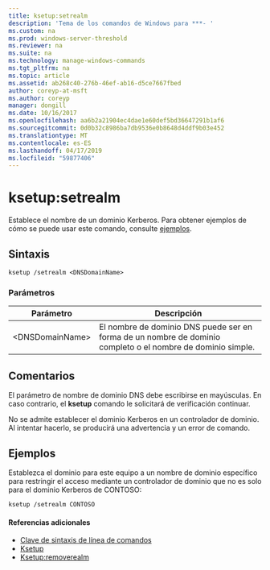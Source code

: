 ```yaml
---
title: ksetup:setrealm
description: 'Tema de los comandos de Windows para ***- '
ms.custom: na
ms.prod: windows-server-threshold
ms.reviewer: na
ms.suite: na
ms.technology: manage-windows-commands
ms.tgt_pltfrm: na
ms.topic: article
ms.assetid: ab268c40-276b-46ef-ab16-d5ce7667fbed
author: coreyp-at-msft
ms.author: coreyp
manager: dongill
ms.date: 10/16/2017
ms.openlocfilehash: aa6b2a21904ec4dae1e60def5bd36647291b1af6
ms.sourcegitcommit: 0d0b32c8986ba7db9536e0b8648d4ddf9b03e452
ms.translationtype: MT
ms.contentlocale: es-ES
ms.lasthandoff: 04/17/2019
ms.locfileid: "59877406"
---
```

# <a name="ksetupsetrealm"></a>ksetup:setrealm



Establece el nombre de un dominio Kerberos. Para obtener ejemplos de cómo se puede usar este comando, consulte [ejemplos](#BKMK_Examples).

## <a name="syntax"></a>Sintaxis

```
ksetup /setrealm <DNSDomainName>
```

### <a name="parameters"></a>Parámetros

|Parámetro|Descripción|
|---------|-----------|
|\<DNSDomainName>|El nombre de dominio DNS puede ser en forma de un nombre de dominio completo o el nombre de dominio simple.|

## <a name="remarks"></a>Comentarios

El parámetro de nombre de dominio DNS debe escribirse en mayúsculas. En caso contrario, el **ksetup** comando le solicitará de verificación continuar.

No se admite establecer el dominio Kerberos en un controlador de dominio. Al intentar hacerlo, se producirá una advertencia y un error de comando.

## <a name="BKMK_Examples"></a>Ejemplos

Establezca el dominio para este equipo a un nombre de dominio específico para restringir el acceso mediante un controlador de dominio que no es solo para el dominio Kerberos de CONTOSO:
```
ksetup /setrealm CONTOSO
```

#### <a name="additional-references"></a>Referencias adicionales

-   [Clave de sintaxis de línea de comandos](command-line-syntax-key.md)
-   [Ksetup](ksetup.md)
-   [Ksetup:removerealm](ksetup-removerealm.md)